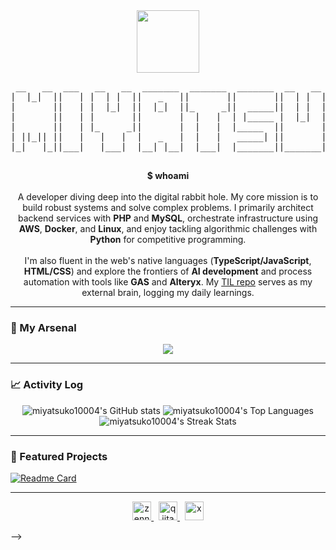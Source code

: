 <div align="center">
  <a href="https://github.com/miyatsuko10004">
    <img src="https://media.giphy.com/media/LmNwrBhejkK9EFP504/giphy.gif" width="100">
  </a>
  <pre>
 __   __  ___   __   __  _______  _______  _______  __   __  ___   _  _______ 
|  |_|  ||   | |  | |  ||   _   ||       ||       ||  | |  ||   | | ||       |
|       ||   | |  |_|  ||  |_|  ||_     _||  _____||  | |  ||   |_| ||   _   |
|       ||   | |       ||       |  |   |  | |_____ |  |_|  ||      _||  | |  |
|       ||   | |_     _||       |  |   |  |_____  ||       ||     |_ |  |_|  |
| ||_|| ||   |   |   |  |   _   |  |   |   _____| ||       ||    _  ||       |
|_|   |_||___|   |___|  |__| |__|  |___|  |_______||_______||___| |_||_______|
  </pre>
</div>

<p align="center">
  <strong>$ whoami</strong>
  <br><br>
  A developer diving deep into the digital rabbit hole. My core mission is to build robust systems and solve complex problems. I primarily architect backend services with <strong>PHP</strong> and <strong>MySQL</strong>, orchestrate infrastructure using <strong>AWS</strong>, <strong>Docker</strong>, and <strong>Linux</strong>, and enjoy tackling algorithmic challenges with <strong>Python</strong> for competitive programming.
  <br><br>
  I'm also fluent in the web's native languages (<strong>TypeScript/JavaScript</strong>, <strong>HTML/CSS</strong>) and explore the frontiers of <strong>AI development</strong> and process automation with tools like <strong>GAS</strong> and <strong>Alteryx</strong>. My <a href="https://github.com/miyatsuko10004/TIL">TIL repo</a> serves as my external brain, logging my daily learnings.
</p>

---

### 🧰 My Arsenal
<!-- Skills are ordered by my primary focus. -->
<p align="center">
  <img src="https://skillicons.dev/icons?i=php,mysql,aws,docker,linux,python,ts,js,html,css,git&perline=6" />
</p>

---

### 📈 Activity Log
<!-- Using the gruvbox theme for a more retro/nerdy feel. -->
<div align="center">
  <img src="https://github-readme-stats.vercel.app/api?username=miyatsuko10004&show_icons=true&theme=gruvbox&hide_border=true&count_private=true" alt="miyatsuko10004's GitHub stats" />
  <img src="https://github-readme-stats.vercel.app/api/top-langs/?username=miyatsuko10004&layout=compact&theme=gruvbox&hide_border=true&langs_count=8" alt="miyatsuko10004's Top Languages" />
  <br>
  <img src="https://github-readme-streak-stats.herokuapp.com/?user=miyatsuko10004&theme=gruvbox&hide_border=true" alt="miyatsuko10004's Streak Stats" />
</div>

---

### 📌 Featured Projects
<!-- This section is automatically updated based on your pinned repositories. -->
[![Readme Card](https://github-readme-pinned-repos.vercel.app/api?username=miyatsuko10004)](https://github.com/miyatsuko10004)


---
<!-- 
### 🌐 Find Me On The Web
<!-- Add your social media links here, or remove the section if you prefer. -->
<p align="center">
  <a href="https://zenn.dev/[YOUR_ID]">
    <img src="https://simpleicons.org/icons/zenn.svg" alt="zenn" height="30">
  </a>
  &nbsp;
  <a href="https://qiita.com/[YOUR_ID]">
    <img src="https://qiita-image-store.s3.ap-northeast-1.amazonaws.com/0/43085/08a38535-436a-1143-32f7-33a36a310cbe.png" alt="qiita" height="30">
  </a>
  &nbsp;
  <a href="https://twitter.com/[YOUR_ID]">
    <img src="https://simpleicons.org/icons/x.svg" alt="x" height="30">
  </a>
</p>

-->
